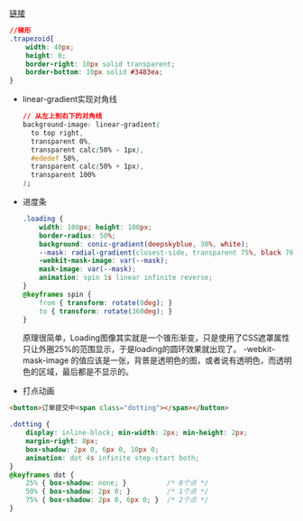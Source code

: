 [链接](https://www.jb51.net/article/42513.htm)
```css
//梯形
.trapezoid{
    width: 40px;
    height: 0;
    border-right: 10px solid transparent;
    border-bottom: 10px solid #3483ea;
}
```

- linear-gradient实现对角线

  ```css
  // 从左上到右下的对角线
  background-image: linear-gradient(
    to top right,
    transparent 0%,
    transparent calc(50% - 1px),
    #ededef 50%,
    transparent calc(50% + 1px),
    transparent 100%
  );
  
  ```

  

- 进度条

  ```css
  .loading {
      width: 100px; height: 100px;
      border-radius: 50%;
      background: conic-gradient(deepskyblue, 30%, white);
      --mask: radial-gradient(closest-side, transparent 75%, black 76%);
      -webkit-mask-image: var(--mask);
      mask-image: var(--mask);
      animation: spin 1s linear infinite reverse;
  }
  @keyframes spin {
      from { transform: rotate(0deg); }
      to { transform: rotate(360deg); }
  }
  ```

  原理很简单，Loading图像其实就是一个锥形渐变，只是使用了CSS遮罩属性只让外圈25%的范围显示，于是loading的圆环效果就出现了。
  -webkit-mask-image 的值应该是一张，背景是透明色的图，或者说有透明色，而透明色的区域，最后都是不显示的。


- 打点动画
```html
<button>订单提交中<span class="dotting"></span></button>
```
```css
.dotting {
    display: inline-block; min-width: 2px; min-height: 2px;
    margin-right: 8px;
    box-shadow: 2px 0, 6px 0, 10px 0;
    animation: dot 4s infinite step-start both;
}
@keyframes dot {
    25% { box-shadow: none; }          /* 0个点 */
    50% { box-shadow: 2px 0; }         /* 1个点 */
    75% { box-shadow: 2px 0, 6px 0; }  /* 2个点 */ 
}
```